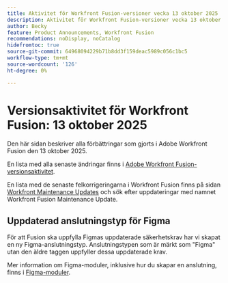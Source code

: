 ```yaml
---
title: Aktivitet för Workfront Fusion-versioner vecka 13 oktober 2025
description: Aktivitet för Workfront Fusion-versioner vecka 13 oktober 2025
author: Becky
feature: Product Announcements, Workfront Fusion
recommendations: noDisplay, noCatalog
hidefromtoc: true
source-git-commit: 64968094229b71b8dd3f159deac5989c056c1bc5
workflow-type: tm+mt
source-wordcount: '126'
ht-degree: 0%

---
```


# Versionsaktivitet för Workfront Fusion: 13 oktober 2025

Den här sidan beskriver alla förbättringar som gjorts i Adobe Workfront Fusion den 13 oktober 2025.

En lista med alla senaste ändringar finns i [Adobe Workfront Fusion-versionsaktivitet](/help/workfront-fusion/fusion-product-releases/fusion-release-activity.md).

En lista med de senaste felkorrigeringarna i Workfront Fusion finns på sidan [Workfront Maintenance Updates](https://experienceleague.adobe.com/en/docs/workfront-known-issues/releases/current-updates) och sök efter uppdateringar med namnet Workfront Fusion Maintenance Update.

## Uppdaterad anslutningstyp för Figma

För att Fusion ska uppfylla Figmas uppdaterade säkerhetskrav har vi skapat en ny Figma-anslutningstyp. Anslutningstypen som är märkt som &quot;Figma&quot; utan den äldre taggen uppfyller dessa uppdaterade krav.

Mer information om Figma-moduler, inklusive hur du skapar en anslutning, finns i [Figma-moduler](/help/workfront-fusion/references/apps-and-modules/third-party-connectors/figma-modules.md).
